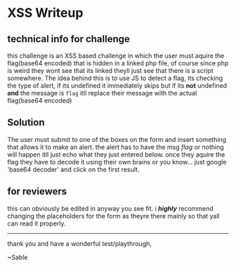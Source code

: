 # XSS Writeup

## technical info for challenge

this challenge is an XSS based challenge in which the user must aquire the flag(base64 encoded) that is hidden in a linked php file, of course since php is weird they wont see that its linked theyll just see that there is a script somewhere. The idea behind this is to use JS to detect a flag, its checking the type of alert, if its undefined it immediately skips but if its **not** undefined **and** the message is `flag` itll replace their message with the actual flag(base64 encoded)

## Solution

The user must submit to one of the boxes on the form and insert something that allows it to make an alert. the alert has to have the msg _flag_ or nothing will happen itll just echo what they just entered below. once they aquire the flag they have to decode it using their own brains or you know... just google 'base64 decoder' and click on the first result.

## for reviewers

this can obviously be edited in anyway you see fit. i **_highly_** recommend changing the placeholders for the form as theyre there mainly so that yall can read it properly.

---

thank you and have a wonderful test/playthrough,

~Sable
